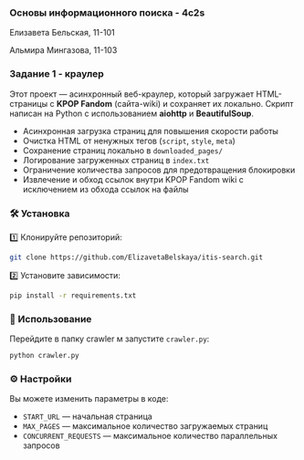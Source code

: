 ### Основы информационного поиска - 4с2s
Елизавета Бельская, 11-101

Альмира Мингазова, 11-103

### Задание 1 - краулер
Этот проект — асинхронный веб-краулер, который загружает HTML-страницы с **KPOP Fandom** (сайта-wiki) и сохраняет их локально.
Скрипт написан на Python с использованием **aiohttp** и **BeautifulSoup**.

- Асинхронная загрузка страниц для повышения скорости работы  
- Очистка HTML от ненужных тегов (`script`, `style`, `meta`)  
- Сохранение страниц локально в `downloaded_pages/`  
- Логирование загруженных страниц в `index.txt`  
- Ограничение количества запросов для предотвращения блокировки  
- Извлечение и обход ссылок внутри KPOP Fandom wiki с исключением из обхода ссылок на файлы

### 🛠️ Установка

1️⃣ Клонируйте репозиторий:
```bash
git clone https://github.com/ElizavetaBelskaya/itis-search.git
```

2️⃣ Установите зависимости:
```bash
pip install -r requirements.txt
```

### 🔧 Использование

Перейдите в папку crawler м запустите `crawler.py`:
```bash
python crawler.py
```

### ⚙️ Настройки
Вы можете изменить параметры в коде:
- `START_URL` — начальная страница
- `MAX_PAGES` — максимальное количество загружаемых страниц
- `CONCURRENT_REQUESTS` — максимальное количество параллельных запросов


